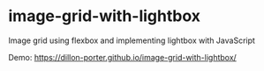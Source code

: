 # image-grid-with-lightbox
Image grid using flexbox and implementing lightbox with JavaScript

Demo: https://dillon-porter.github.io/image-grid-with-lightbox/
